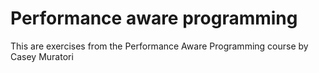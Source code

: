 # Performance aware programming

This are exercises from the Performance Aware Programming course by Casey Muratori
